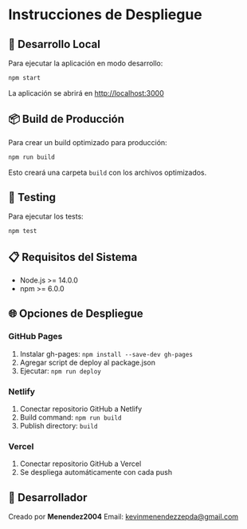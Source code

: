 # Instrucciones de Despliegue

## 🚀 Desarrollo Local

Para ejecutar la aplicación en modo desarrollo:

```bash
npm start
```

La aplicación se abrirá en [http://localhost:3000](http://localhost:3000)

## 📦 Build de Producción

Para crear un build optimizado para producción:

```bash
npm run build
```

Esto creará una carpeta `build` con los archivos optimizados.

## 🧪 Testing

Para ejecutar los tests:

```bash
npm test
```

## 📋 Requisitos del Sistema

- Node.js >= 14.0.0
- npm >= 6.0.0

## 🌐 Opciones de Despliegue

### GitHub Pages
1. Instalar gh-pages: `npm install --save-dev gh-pages`
2. Agregar script de deploy al package.json
3. Ejecutar: `npm run deploy`

### Netlify
1. Conectar repositorio GitHub a Netlify
2. Build command: `npm run build`
3. Publish directory: `build`

### Vercel
1. Conectar repositorio GitHub a Vercel
2. Se despliega automáticamente con cada push

## 👤 Desarrollador

Creado por **Menendez2004**
Email: kevinmenendezzepda@gmail.com
